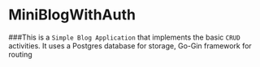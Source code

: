 # MiniBlogWithAuth
###This is a `Simple Blog Application` that implements the basic `CRUD` activities. It uses a Postgres database for storage, Go-Gin framework for routing
